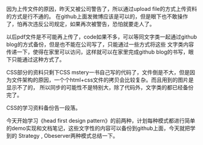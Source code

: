 因为上传文件的原因，昨天又被公司警告了，所以通过upload file的方式上传资料的方式是行不通的。
在github上面发微博应该是可以的，但是眼下也不敢操作了，怕再次违反公司规定，如果再次被警告，恐怕就要走人了。
 
以后pdf文件是不可能再上传了，code如果不多，可以等同文字类一起通过github blog的方式备份，但是也不能在公司写了，只能通过一些方式将这些
文字类内容传递一下，使得在家里可以访问，这样就可以在家里完成github blog的书写，眼下只能通过这种方式了。

CSS部分的资料只剩下CSS mstery一书自己写的代码了，文件倒是不大，但是因为文件架构的原因，一个个html+css文件的拷贝会比较复杂。而且用到的图片是显示不了的，
所以同步的可能性不是特别大，除了代码外，文字类的都已经备份完了。

CSS的学习资料备份告一段落。

今天开始学习《head first design pattern》的前两种，计划每种模式都进行简单的demo实现和文档笔记，这些文字性的内容可以备份到github上面，今天就把学到的
Strategy , Obeserver两种模式总结一下。
